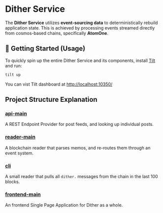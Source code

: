 # Dither Service

The **Dither Service** utilizes **event-sourcing data** to deterministically rebuild application state. This is achieved by processing events streamed directly from cosmos-based chains, specifically **AtomOne**.

## 🚀 Getting Started (Usage)

To quickly spin up the entire Dither Service and its components, install [Tilt](https://tilt.dev) and run:

```sh
tilt up
```

You can vist Tilt dashboard at [http://localhost:10350/](http://localhost:10350/)

## Project Structure Explanation

### [api-main](./packages/api-main/README.md)

A REST Endpoint Provider for post feeds, and looking up individual posts.

### [reader-main](./packages/reader-main/README.md)

A blockchain reader that parses memos, and re-routes them through an event system.

### [cli](./packages/cli)

A small reader that pulls all `dither.` messages from the chain in the last 100 blocks.

### [frontend-main](./packages/frontend-main/README.md)

An frontend Single Page Application for Dither as a whole.

